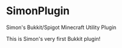 # SimonPlugin
Simon's Bukkit/Spigot Minecraft Utility Plugin

This is Simon's very first Bukkit plugin!
